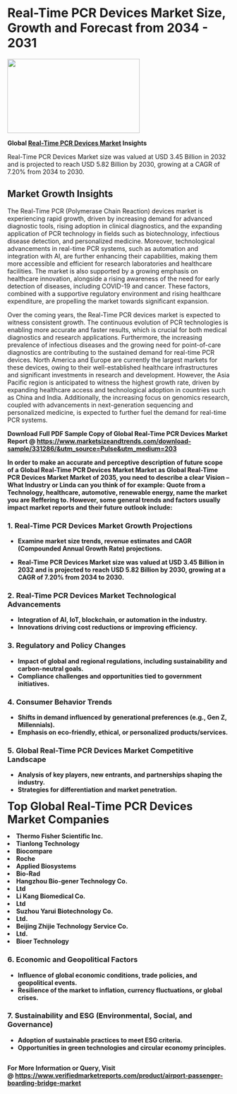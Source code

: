 <H1>Real-Time PCR Devices Market Size, Growth and Forecast from 2034 - 2031</H1><img class="aligncenter size-medium wp-image-584254" src="https://thirdeyenews.in/wp-content/uploads/2034/09/Global-Market-Research-300x168.jpeg" alt="" width="300" height="168" /><p><strong>Global&nbsp;<a href="https://www.marketsizeandtrends.com/download-sample/331286/&amp;utm_source=Pulse&amp;utm_medium=203">Real-Time PCR Devices Market</a> Insights</strong></p><p>Real-Time PCR Devices Market size was valued at USD 3.45 Billion in 2032 and is projected to reach USD 5.82 Billion by 2030, growing at a CAGR of 7.20% from 2034 to 2030.</p><p><h2>Market Growth Insights</h2> <p>The Real-Time PCR (Polymerase Chain Reaction) devices market is experiencing rapid growth, driven by increasing demand for advanced diagnostic tools, rising adoption in clinical diagnostics, and the expanding application of PCR technology in fields such as biotechnology, infectious disease detection, and personalized medicine. Moreover, technological advancements in real-time PCR systems, such as automation and integration with AI, are further enhancing their capabilities, making them more accessible and efficient for research laboratories and healthcare facilities. The market is also supported by a growing emphasis on healthcare innovation, alongside a rising awareness of the need for early detection of diseases, including COVID-19 and cancer. These factors, combined with a supportive regulatory environment and rising healthcare expenditure, are propelling the market towards significant expansion.</p> <p><strong></strong></p> <p>Over the coming years, the Real-Time PCR devices market is expected to witness consistent growth. The continuous evolution of PCR technologies is enabling more accurate and faster results, which is crucial for both medical diagnostics and research applications. Furthermore, the increasing prevalence of infectious diseases and the growing need for point-of-care diagnostics are contributing to the sustained demand for real-time PCR devices. North America and Europe are currently the largest markets for these devices, owing to their well-established healthcare infrastructures and significant investments in research and development. However, the Asia Pacific region is anticipated to witness the highest growth rate, driven by expanding healthcare access and technological adoption in countries such as China and India. Additionally, the increasing focus on genomics research, coupled with advancements in next-generation sequencing and personalized medicine, is expected to further fuel the demand for real-time PCR systems.</p> <p><strong></p><p><span class=""><strong>Download Full PDF Sample Copy of Global Real-Time PCR Devices Market Report</strong> @ <a href="https://www.marketsizeandtrends.com/download-sample/331286/&amp;utm_source=Pulse&amp;utm_medium=203" target="_blank">https://www.marketsizeandtrends.com/download-sample/331286/&amp;utm_source=Pulse&amp;utm_medium=203</a></span></p><p>In order to make an accurate and perceptive description of future scope of a Global&nbsp;Real-Time PCR Devices Market Market as Global&nbsp;Real-Time PCR Devices Market Market of 2035, you need to describe a clear Vision &ndash; What Industry or Linda can you think of for example: Quote from a Technology, healthcare, automotive, renewable energy, name the market you are Reffering to. However, some general trends and factors usually impact market reports and their future outlook include:</p><h3>1.&nbsp;<strong>Real-Time PCR Devices Market Growth Projections</strong></h3><ul><li>Examine market size trends, revenue estimates and CAGR (Compounded Annual Growth Rate) projections.</li><li><p>Real-Time PCR Devices Market size was valued at USD 3.45 Billion in 2032 and is projected to reach USD 5.82 Billion by 2030, growing at a CAGR of 7.20% from 2034 to 2030.</p></li></ul><h3>2.&nbsp;<strong>Real-Time PCR Devices Market Technological Advancements</strong></h3><ul><li>Integration of AI, IoT, blockchain, or automation in the industry.</li><li>Innovations driving cost reductions or improving efficiency.</li></ul><h3>3.&nbsp;<strong>Regulatory and Policy Changes</strong></h3><ul><li>Impact of global and regional regulations, including sustainability and carbon-neutral goals.</li><li>Compliance challenges and opportunities tied to government initiatives.</li></ul><h3>4.&nbsp;<strong>Consumer Behavior Trends</strong></h3><ul><li>Shifts in demand influenced by generational preferences (e.g., Gen Z, Millennials).</li><li>Emphasis on eco-friendly, ethical, or personalized products/services.</li></ul><h3>5.&nbsp;<strong>Global Real-Time PCR Devices Market Competitive Landscape</strong></h3><ul><li>Analysis of key players, new entrants, and partnerships shaping the industry.</li><li>Strategies for differentiation and market penetration.</li></ul><p data-pm-slice="1 1 []"><span style="color: inherit; font-family: inherit; font-size: 25px;">Top Global Real-Time PCR Devices Market Companies</span></p><div class="" data-test-id=""><p><li>Thermo Fisher Scientific Inc.</li><li> Tianlong Technology</li><li> Biocompare</li><li> Roche</li><li> Applied Biosystems</li><li> Bio-Rad</li><li> Hangzhou Bio-gener Technology Co.</li><li>Ltd</li><li> Li Kang Biomedical Co.</li><li> Ltd</li><li> Suzhou Yarui Biotechnology Co.</li><li> Ltd.</li><li> Beijing Zhijie Technology Service Co.</li><li> Ltd.</li><li> Bioer Technology</li></p></div><h3>6.&nbsp;<strong>Economic and Geopolitical Factors</strong></h3><ul><li>Influence of global economic conditions, trade policies, and geopolitical events.</li><li>Resilience of the market to inflation, currency fluctuations, or global crises.</li></ul><h3>7.&nbsp;<strong>Sustainability and ESG (Environmental, Social, and Governance)</strong></h3><ul><li>Adoption of sustainable practices to meet ESG criteria.</li><li>Opportunities in green technologies and circular economy principles.</li></ul><h2><strong style="font-size: 14px;">For More Information or Query, Visit @&nbsp;</strong><a style="background-color: #ffffff; font-size: 14px;" href="https://www.marketsizeandtrends.com/report/real-time-pcr-devices-market/" target="_blank">https://www.verifiedmarketreports.com/product/airport-passenger-boarding-bridge-market</a></h2>
